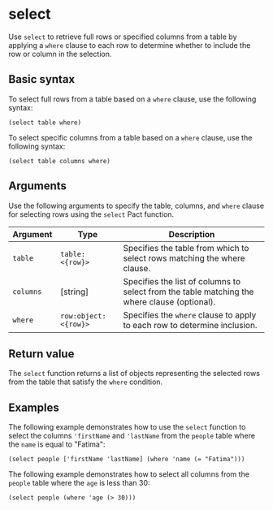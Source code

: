 # select

Use `select` to retrieve full rows or specified columns from a table by applying a `where` clause to each row to determine whether to include the row or column in the selection.

## Basic syntax

To select full rows from a table based on a `where` clause, use the following syntax:

```pact
(select table where)
```

To select specific columns from a table based on a `where` clause, use the following syntax:

```pact
(select table columns where)
```

## Arguments

Use the following arguments to specify the table, columns, and `where` clause for selecting rows using the `select` Pact function.

| Argument | Type | Description |
| --- | --- | --- |
| `table` | `table: <{row}>` | Specifies the table from which to select rows matching the where clause. |
| `columns` | [string] | Specifies the list of columns to select from the table matching the where clause (optional). |
| `where` | `row:object:<{row}>` | Specifies the `where` clause to apply to each row to determine inclusion. |

## Return value

The `select` function returns a list of objects representing the selected rows from the table that satisfy the `where` condition.

## Examples

The following example demonstrates how to use the `select` function  to select the columns `'firstName` and `'lastName` from the `people` table where the `name` is equal to "Fatima":

```pact
(select people ['firstName 'lastName] (where 'name (= "Fatima")))
```

The following example demonstrates how to select all columns from the `people` table where the `age` is less than 30:

```pact
(select people (where 'age (> 30)))
```
